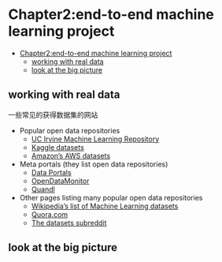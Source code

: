 <a name="no"></a>
# Chapter2:end-to-end machine learning project

  - [Chapter2:end-to-end machine learning project](#no)
    - [working with real data](#no1)
    - [look at the big picture](#no2)


<a name="no1"></a>
## working with real data
一些常见的获得数据集的网站
- Popular open data repositories
  - [UC Irvine Machine Learning Repository](http://archive.ics.uci.edu/ml/index.php)
  - [Kaggle datasets](https://www.kaggle.com/datasets)
  - [Amazon’s AWS datasets](https://registry.opendata.aws/)
- Meta portals (they list open data repositories)
  - [Data Portals](http://dataportals.org/)
  - [OpenDataMonitor](https://opendatamonitor.eu/frontend/web/index.php?r=dashboard%2Findex)
  - [Quandl](https://www.quandl.com/)
- Other pages listing many popular open data repositories
  - [Wikipedia’s list of Machine Learning datasets](https://en.wikipedia.org/wiki/List_of_datasets_for_machine-learning_research)
  - [Quora.com](https://www.quora.com/Where-can-I-find-large-datasets-open-to-the-public)
  - [The datasets subreddit](https://www.reddit.com/r/datasets/)


<a name="no2"></a>
## look at the big picture



